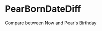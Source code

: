 # PearBornDateDiff
Compare between Now and Pear's Birthday

[demo]: https://vulbon.github.io/PearBornDateDiff/